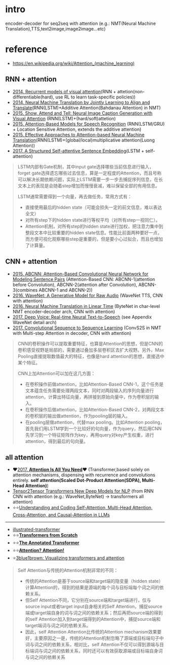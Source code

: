 # intro
encoder-decoder for seq2seq with attention (e.g.: NMT(Neural Machine Translation),TTS,text2image,image2image...etc)

# reference
- https://en.wikipedia.org/wiki/Attention_(machine_learning)

## RNN + attention
- [2014. Recurrent models of visual attention](https://arxiv.org/abs/1406.6247)(RNN + attetion(non-differentiable(hard), use RL to learn task-specific policies))
- [2014. Neural Machine Translation by Jointly Learning to Align and Translate](https://arxiv.org/abs/1409.0473v7)(RNN(LSTM)+Additive Attention(Bahdanau Attention) in NMT)
- [2015. Show, Attend and Tell: Neural Image Caption Generation with Visual Attention](https://arxiv.org/abs/1502.03044) (RNN(LSTM)+(hard/soft)attetion)
- [2015. Attention-Based Models for Speech Recognition](https://arxiv.org/abs/1506.07503) (RNN(LSTM/GRU) + Location Sensitive Attention, extends the additive attention)
- [2015. Effective Approaches to Attention-based Neural Machine Translation](https://arxiv.org/abs/1508.04025)(RNN(LSTM)+(global/local)multiplicative attention(Luong Attention))
- [2017. A Structured Self-attentive Sentence Embedding](https://arxiv.org/abs/1703.03130)(LSTM + self-attention)

>LSTM内部有Gate机制，其中input gate选择哪些当前信息进行输入，forget gate选择遗忘哪些过去信息，算是一定程度的Attention，而且号称可以解决长期依赖问题，实际上LSTM需要一步一步去捕捉序列信息，在长文本上的表现是会随着step增加而慢慢衰减，难以保留全部的有用信息。
>
>LSTM通常需要得到一个向量，再去做任务，常用方式有：
>
> - 直接使用最后的hidden state（可能会损失一定的前文信息，难以表达全文）
> - 对所有step下的hidden state进行等权平均（对所有step一视同仁）。
> - Attention机制，对所有step的hidden state进行加权，把注意力集中到整段文本中比较重要的hidden state信息。性能比前面两种要好一点，而方便可视化观察哪些step是重要的，但是要小心过拟合，而且也增加了计算量。


## CNN + attention
- [2015. ABCNN: Attention-Based Convolutional Neural Network for Modeling Sentence Pairs](https://arxiv.org/abs/1512.05193) (Attention-Based CNN: ABCNN-1(attention before Convolution), ABCNN-2(attention after Convolution), ABCNN-3(combines ABCNN-1 and ABCNN-2))
- [2016. WaveNet: A Generative Model for Raw Audio](https://arxiv.org/abs/1609.03499) (WaveNet TTS, CNN with attention)
- [2016. Neural Machine Translation in Linear Time](https://arxiv.org/abs/1610.10099) (ByteNet in char-level NMT encoder-decoder arch, CNN with attention)
- [2017. Deep Voice: Real-time Neural Text-to-Speech](https://arxiv.org/abs/1702.07825) (see Appendix WaveNet detail arch)
- [2017. Convolutional Sequence to Sequence Learning](https://arxiv.org/abs/1705.03122) (ConvS2S in NMT with Multi-step Attention in decoder, CNN with attention)

>CNN的卷积操作可以提取重要特征，也算是Attention的思想，但是CNN的卷积感受视野是局部的，需要通过叠加多层卷积区去扩大视野。另外，Max Pooling直接提取数值最大的特征，也像是hard attention的思想，直接选中某个特征。
>
>CNN上加Attention可以加在这几方面：
>
> - 在卷积操作前做attention，比如Attention-Based CNN-1，这个任务是文本蕴含任务需要处理两段文本，同时对两段输入的序列向量进行attention，计算出特征向量，再拼接到原始向量中，作为卷积层的输入。
> - 在卷积操作后做attention，比如Attention-Based CNN-2，对两段文本的卷积层的输出做attention，作为pooling层的输入。
> - 在pooling层做attention，代替max pooling。比如Attention pooling，首先我们用LSTM学到一个比较好的句向量，作为query，然后用CNN先学习到一个特征矩阵作为key，再用query对key产生权重，进行attention，得到最后的句向量。


## all attention
- ❤[2017. **Attention Is All You Need**](https://arxiv.org/abs/1706.03762)❤ (Transformer,based solely on attention mechanisms, dispensing with recurrence and convolutions entirely. **self attention(Scaled Dot-Product Attention(SDPA), Multi-Head Attention)**)
- [Tensor2Tensor Transformers New Deep Models for NLP](https://nlp.stanford.edu/seminar/details/lkaiser.pdf) (from RNN CNN with attention (e.g.: WaveNet,ByteNet) -> transformers all attention)
- ⭐⭐[Understanding and Coding Self-Attention, Multi-Head Attention, Cross-Attention, and Causal-Attention in LLMs](https://magazine.sebastianraschka.com/p/understanding-and-coding-self-attention)


------
- [illustrated-transformer](https://jalammar.github.io/illustrated-transformer/)
- ⭐⭐[**Transformers from Scratch**](https://e2eml.school/transformers.html) 
- ⭐⭐[**The Annotated Transformer**](https://nlp.seas.harvard.edu/2018/04/03/attention.html)
- ⭐⭐️[**Attention? Attention!**](https://lilianweng.github.io/posts/2018-06-24-attention/)
- ⭐[3blue1brown: Visualizing transformers and attention](https://www.youtube.com/watch?v=KJtZARuO3JY&t=2124s)

>Self Attention与传统的Attention机制非常的不同：
> - 传统的Attention是基于source端和target端的隐变量（hidden state）计算Attention的，得到的结果是源端的每个词与目标端每个词之间的依赖关系。
> - 但Self Attention不同，它分别在source端和target端进行，仅与source input或者target input自身相关的Self Attention，捕捉source端或target端自身的词与词之间的依赖关系；然后再把source端的得到的self Attention加入到target端得到的Attention中，捕捉source端和target端词与词之间的依赖关系。
> - 因此，self Attention Attention比传统的Attention mechanism效果要好，主要原因之一是，传统的Attention机制忽略了源端或目标端句子中词与词之间的依赖关系，相对比，self Attention不仅可以得到源端与目标端词与词之间的依赖关系，同时还可以有效获取源端或目标端自身词与词之间的依赖关系